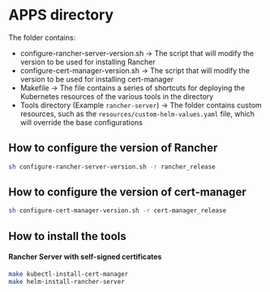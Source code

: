 # APPS directory

The folder contains:
- configure-rancher-server-version.sh -> The script that will modify the version to be used for installing Rancher
- configure-cert-manager-version.sh -> The script that will modify the version to be used for installing cert-manager
- Makefile -> The file contains a series of shortcuts for deploying the Kubernetes resources of the various tools in the directory
- Tools directory (Example `rancher-server`) -> The folder contains custom resources, such as the `resources/custom-helm-values.yaml` file, which will override the base configurations

## How to configure the version of Rancher

```bash
sh configure-rancher-server-version.sh -r rancher_release
```

## How to configure the version of cert-manager

```bash
sh configure-cert-manager-version.sh -r cert-manager_release
```

## How to install the tools

#### Rancher Server with self-signed certificates

```bash
make kubectl-install-cert-manager
make helm-install-rancher-server
```
